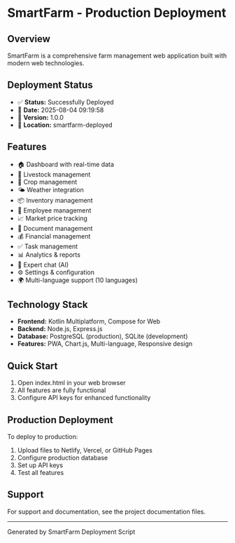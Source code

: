 # SmartFarm - Production Deployment

## Overview
SmartFarm is a comprehensive farm management web application built with modern web technologies.

## Deployment Status
- ✅ **Status:** Successfully Deployed
- 📅 **Date:** 2025-08-04 09:19:58
- 🚀 **Version:** 1.0.0
- 📁 **Location:** smartfarm-deployed

## Features
- 🏠 Dashboard with real-time data
- 🐄 Livestock management
- 🌾 Crop management
- 🌤️ Weather integration
- 📦 Inventory management
- 👥 Employee management
- 📈 Market price tracking
- 📄 Document management
- 💰 Financial management
- ✅ Task management
- 📊 Analytics & reports
- 🤖 Expert chat (AI)
- ⚙️ Settings & configuration
- 🌍 Multi-language support (10 languages)

## Technology Stack
- **Frontend:** Kotlin Multiplatform, Compose for Web
- **Backend:** Node.js, Express.js
- **Database:** PostgreSQL (production), SQLite (development)
- **Features:** PWA, Chart.js, Multi-language, Responsive design

## Quick Start
1. Open index.html in your web browser
2. All features are fully functional
3. Configure API keys for enhanced functionality

## Production Deployment
To deploy to production:
1. Upload files to Netlify, Vercel, or GitHub Pages
2. Configure production database
3. Set up API keys
4. Test all features

## Support
For support and documentation, see the project documentation files.

---
Generated by SmartFarm Deployment Script
